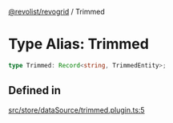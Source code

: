 [@revolist/revogrid](README.md) / Trimmed

# Type Alias: Trimmed

```ts
type Trimmed: Record<string, TrimmedEntity>;
```

## Defined in

[src/store/dataSource/trimmed.plugin.ts:5](https://github.com/revolist/revogrid/blob/a84fead7f1878a976ea465cbf9b4f0472345b7b1/src/store/dataSource/trimmed.plugin.ts#L5)
